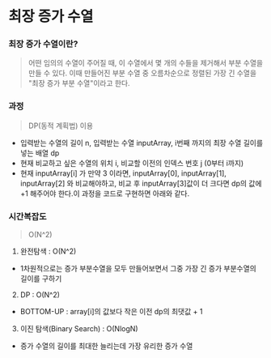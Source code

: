 # 최장 증가 수열
### 최장 증가 수열이란?
> 어떤 임의의 수열이 주어질 때, 이 수열에서 몇 개의 수들을 제거해서 부분 수열을 만들 수 있다. 이때 만들어진 부분 수열 중 오름차순으로 정렬된 가장 긴 수열을 "최장 증가 부분 수열"이라고 한다. 



### 과정

> DP(동적 계획법) 이용

- 입력받는 수열의 길이 n, 입력받는 수열 inputArray,  i번째 까지의 최장 수열 길이를 넣는 배열 dp
- 현재 비교하고 싶은 수열의 위치 i, 비교할 이전의 인덱스 번호 j (0부터 i까지)
- 현재 inputArray[i] 가 만약 3 이라면, inputArray[0], inputArray[1], inputArray[2] 와 비교해야하고, 비교 후 inputArray[3]값이 더 크다면 dp의 값에 +1 해주어야 한다.이 과정을 코드로 구현하면 아래와 같다.

### 시간복잡도
> O(N^2)

1. 완전탐색 : O(N^2)
- 1차원적으로는 증가 부분수열을 모두 만들어보면서 그중 가장 긴 증가 부분수열의 길이를 구하기
2. DP : O(N^2)
- BOTTOM-UP : array[i]의 값보다 작은 이전 dp의 최댓값 + 1
3. 이진 탐색(Binary Search) : O(NlogN)
- 증가 수열의 길이를 최대한 늘리는데 가장 유리한 증가 수열


